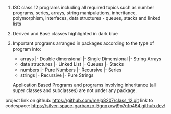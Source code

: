 1. ISC class 12 programs including all required topics such as number programs, series, arrays, string manipulations, inheritance, polymorphism, interfaces, data structures - queues, 
  stacks and linked lists

2. Derived and Base classes highlighted in dark blue

3. Important programs arranged in packages according to the type of program into: 
   - arrays
     |- Double dimensional
     |- Single Dimensional
     |- String Arrays
   - data structures
     |- Linked List
     |- Queues
     |- Stacks
   - numbers
     |- Pure Numbers
     |- Recursive
     |- Series
   - strings
     |- Recursive
     |- Pure Strings
  
   Application Based Programs and programs involving inheritance (all super classes and subclasses) are not under any package.

project link on github: https://github.com/melg8207/class_12.git
link to codespace: https://silver-space-garbanzo-5gqqxvwj9p7qfp464.github.dev/
